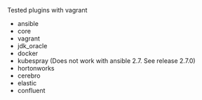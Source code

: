 

Tested plugins with vagrant
- ansible
- core
- vagrant
- jdk_oracle
- docker
- kubespray (Does not work with ansible 2.7. See release 2.7.0)
- hortonworks
- cerebro
- elastic
- confluent
